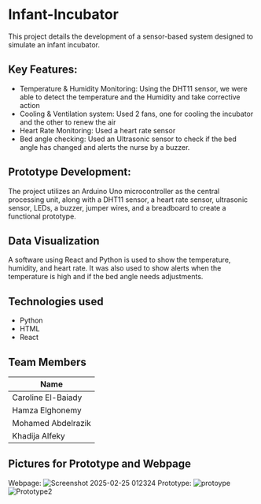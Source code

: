 # Infant-Incubator
This project details the development of a sensor-based system designed to simulate an infant incubator.

## Key Features:
- Temperature & Humidity Monitoring: Using the DHT11 sensor, we were able to detect the temperature and the Humidity and take corrective action
- Cooling & Ventilation system: Used 2 fans, one for cooling the incubator and the other to renew the air
- Heart Rate Monitoring: Used a heart rate sensor
- Bed angle checking: Used an Ultrasonic sensor to check if the bed angle has changed and alerts the nurse by a buzzer.


## Prototype Development:
The project utilizes an Arduino Uno microcontroller as the central processing unit, along with a DHT11 sensor, a heart rate sensor, ultrasonic sensor, LEDs, a buzzer, jumper wires, and a breadboard to create a functional prototype.

## Data Visualization
A software using React and Python is used to show the temperature, humidity, and heart rate. It was also used to show alerts when the temperature is high and if the bed angle needs adjustments.

## Technologies used
- Python
- HTML
- React

## Team Members
|  Name |
| --- |
| Caroline El-Baiady |
| Hamza Elghonemy |
| Mohamed Abdelrazik |
| Khadija Alfeky |

## Pictures for Prototype and Webpage
Webpage: ![Screenshot 2025-02-25 012324](https://github.com/user-attachments/assets/c6f93133-b823-4f1e-b6c9-145afa724fc3)
Prototype: ![protoype](https://github.com/user-attachments/assets/1c301da5-64a0-47f1-831d-843111ad9789)
![Prototype2](https://github.com/user-attachments/assets/75cb68de-806a-4b03-b8c9-43df0bb7dfa3)


